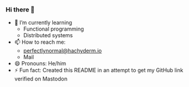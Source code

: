 ### Hi there 👋

- 🌱 I’m currently learning
  - Functional programming
  - Distributed systems
- 📫 How to reach me: 
  - <a rel="me" href="https://hachyderm.io/@perfectlynormal">perfectlynormal@hachyderm.io</a>
  - Mail
- 😄 Pronouns: He/him
- ⚡ Fun fact: Created this README in an attempt to get my GitHub link verified on Mastodon

<!--
**PerfectlyNormal/PerfectlyNormal** is a ✨ _special_ ✨ repository because its `README.md` (this file) appears on your GitHub profile.

Here are some ideas to get you started:

- 🔭 I’m currently working on ...
- 🌱 I’m currently learning ...
- 👯 I’m looking to collaborate on ...
- 🤔 I’m looking for help with ...
- 💬 Ask me about ...
- 📫 How to reach me: ...
- 😄 Pronouns: ...
- ⚡ Fun fact: ...
-->
